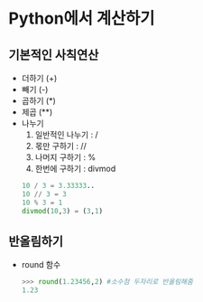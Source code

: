 # Python에서 계산하기

## 기본적인 사칙연산

- 더하기 (+)
- 빼기 (-)
- 곱하기 (*)
- 제곱 (**)
- 나누기
  1. 일반적인 나누기 : /
  2. 몫만 구하기 : //
  3. 나머지 구하기 : %
  4. 한번에 구하기 : divmod
    ```python
    10 / 3 = 3.33333..
    10 // 3 = 3
    10 % 3 = 1
    divmod(10,3) = (3,1)    
    ```

## 반올림하기
- round 함수
  ```python
  >>> round(1.23456,2) #소수점 두자리로 반올림해줌
  1.23 
